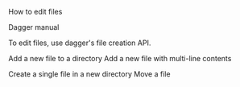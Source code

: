 How to edit files

<prerequisite>Dagger manual</prerequisite>

To edit files, use dagger's file creation API.

<example>
    <description>Add a new file to a directory</description>
    <script>
        $MYDIR | with-new-file bla.txt "Hello world"
    </script>
</example>


<example>
    <description>Add a new file with multi-line contents</description>
    <script>
        $MYDIR | with-new-file bla.txt "This is the title

This is the first paragraph

And this is the second paragraph
"
    </script>
</example>

<example>
    <description>Create a single file in a new directory</description>
    <script>
        directory | with-new-file hello "hello world"
    </script>
</example>


<example>
    <description>Move a file</description>
    <script>
        $MYDIR | with-file new/path $($MYDIR | file old/path) | without-file old/path
    </script>
</example>
